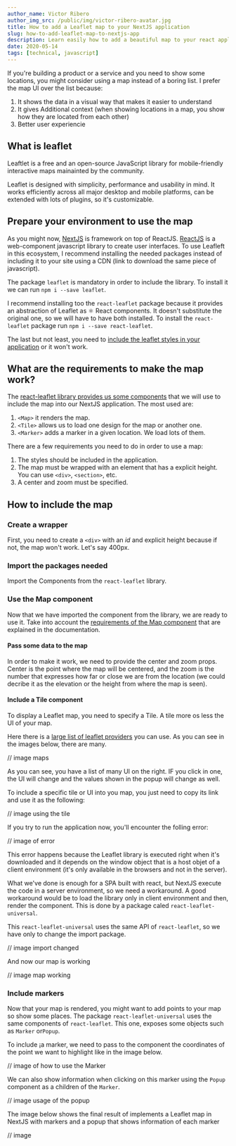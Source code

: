 ```yaml
---
author_name: Victor Ribero
author_img_src: /public/img/victor-ribero-avatar.jpg
title: How to add a Leaflet map to your NextJS application
slug: how-to-add-leaflet-map-to-nextjs-app
description: Learn easily how to add a beautiful map to your react application step by step
date: 2020-05-14
tags: [technical, javascript]
---
```


If you're building a product or a service and you need to show some locations, you might consider using a map instead of a boring list. I prefer the map UI over the list because:

1. It shows the data in a visual way that makes it easier to understand
2. It gives Additional context (when showing locations in a map, you show how they are located from each other)
3. Better user experiencie

## What is leaflet

Leaftlet is a free and an open-source JavaScript library for mobile-friendly interactive maps mainainted by the community.

Leaflet is designed with simplicity, performance and usability in mind. It works efficiently across all major desktop and mobile platforms, can be extended with lots of plugins, so it's customizable.


## Prepare your environment to use the map

As you might now, [NextJS](https://nextjs.org/) is framework on top of ReactJS. [ReactJS](https://reactjs.org/) is a web-component javascript library to create user interfaces. To use Leafleft in this ecosystem, I recommend installing the needed packages instead of including it to your site using a CDN (link to download the same piece of javascript).

The package `leaflet` is mandatory in order to include the library. To install it we can run `npm i --save leaflet`.

I recommend installing too the `react-leaflet` package because it provides an abstraction of Leaflet as ⚛️ React components. It doesn't substitute the original one, so we will have to have both installed. To install the `react-leaflet` package run `npm i --save react-leaflet`.

The last but not least, you need to [include the leaflet styles in your application](https://react-leaflet.js.org/docs/en/installation) or it won't work.


## What are the requirements to make the map work?

The [react-leaflet library provides us some components](https://react-leaflet.js.org/docs/en/components) that we will use to include the map into our NextJS application. The most used are:

1. `<Map>` it renders the map.
2. `<Tile>` allows us to load one design for the map or another one.
3. `<Marker>` adds a marker in a given location. We load lots of them.

There are a few requirements you need to do in order to use a map:

1. The styles should be included in the application.
2. The map must be wrapped with an element that has a explicit height. You can use `<div>`, `<section>`, etc.
3. A center and zoom must be specified.

## How to include the map

### Create a wrapper

First, you need to create a `<div>` with an *id* and explicit height because if not, the map won't work. Let's say 400px.

<!-- image wrapper with explicit height created -->

### Import the packages needed

Import the Components from the `react-leaflet` library.

<!-- // image import package -->

### Use the Map component

Now that we have imported the component from the library, we are ready to use it. Take into account the [requirements of the Map component](https://react-leaflet.js.org/docs/en/components#map) that are explained in the documentation.

#### Pass some data to the map

In order to make it work, we need to provide the center and zoom props. Center is the point where the map will be centered, and the zoom is the number that expresses how far or close we are from the location (we could decribe it as the elevation or the height from where the map is seen).

<!-- image of map usage -->

#### Include a Tile component

To display a Leaflet map, you need to specify a Tile. A tile more os less the UI of your map.

Here there is a [large list of leaflet providers](https://leaflet-extras.github.io/leaflet-providers/preview/) you can use. As you can see in the images below, there are many.

// image maps

As you can see, you have a list of many UI on the right. IF you click in one, the UI will change and the values shown in the popup will change as well.

To include a specific tile or UI into you map, you just need to copy its link and use it as the following:

// image using the tile

If you try to run the application now, you'll encounter the folling error:

// image of error

This error happens because the Leaflet library is executed right when it's downloaded and it depends on the window object that is a host objet of a client environment (it's only available in the browsers and not in the server).

What we've done is enough for a SPA built with react, but NextJS execute the code in a server environment, so we need a workaround. A good workaround would be to load the library only in client environment and then, render the component. This is done by a package caled `react-leaflet-universal`.

This `react-leaflet-universal` uses the same API of `react-leaflet`, so we have only to change the import package.

// image import changed

And now our map is working

// image map working

### Include markers

Now that your map is rendered, you might want to add points to your map so show some places. The package `react-leaflet-universal` uses the same components of `react-leaflet`. This one, exposes some objects such as `Marker` or`Popup`.

To include ¡a marker, we need to pass to the component the coordinates of the point we want to highlight like in the image below.

// image of how to use the Marker

We can also show information when clicking on this marker using the `Popup` component as a children of the `Marker`. 

// image usage of the popup

The image below shows the final result of implements a Leaflet map in NextJS with markers and a popup that shows information of each marker

// image




